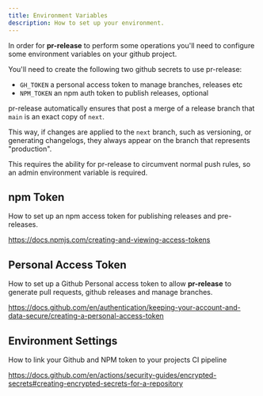 ```yaml
---
title: Environment Variables
description: How to set up your environment.
---
```


In order for **pr-release** to perform some operations you'll need to configure some environment variables on your github project.

You'll need to create the following two github secrets to use pr-release:

- `GH_TOKEN` a personal access token to manage branches, releases etc
- `NPM_TOKEN` an npm auth token to publish releases, optional

pr-release automatically ensures that post a merge of a release branch that `main` is an exact copy of `next`.

This way, if changes are applied to the `next` branch, such as versioning, or generating changelogs, they always appear on the branch that
represents "production".

This requires the ability for pr-release to circumvent normal push rules, so an admin environment variable is required.

## npm Token

How to set up an npm access token for publishing releases and pre-releases.

https://docs.npmjs.com/creating-and-viewing-access-tokens

## Personal Access Token

How to set up a Github Personal access token to allow **pr-release** to generate pull requests, github releases and manage branches.

https://docs.github.com/en/authentication/keeping-your-account-and-data-secure/creating-a-personal-access-token

## Environment Settings

How to link your Github and NPM token to your projects CI pipeline

https://docs.github.com/en/actions/security-guides/encrypted-secrets#creating-encrypted-secrets-for-a-repository